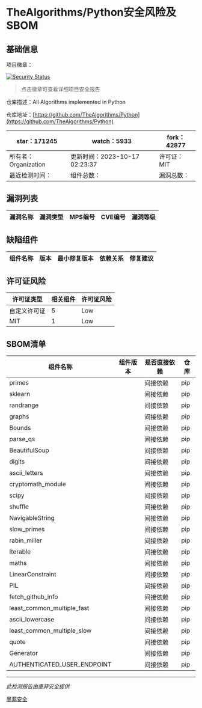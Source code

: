 # TheAlgorithms/Python安全风险及SBOM

## 基础信息

项目徽章：

[![Security Status](https://www.murphysec.com/platform3/v31/badge/1713986088036253696.svg)](https://www.murphysec.com/console/report/1682968214659424256/1713986088036253696)

> 点击徽章可查看详细项目安全报告

仓库描述：All Algorithms implemented in Python

仓库地址：[https://github.com/TheAlgorithms/Python](https://github.com/TheAlgorithms/Python)

| star：171245 | watch：5933 | fork：42877 |
| ----------- | -------------- | ------------ |
| 所有者：Organization | 更新时间：2023-10-17 02:23:37 | 许可证：MIT |
| 最近检测时间： | 组件总数： | 漏洞总数： |




## 漏洞列表

| 漏洞名称 | 漏洞类型 | MPS编号 | CVE编号 | 漏洞等级 |
| ------- | ------ | ------- | ------ | ----- |





## 缺陷组件

| 组件名称 | 版本 | 最小修复版本 | 依赖关系 | 修复建议 |
| -------- | ---- | ------------ | -------- | -------- |





## 许可证风险

| 许可证类型 | 相关组件 | 许可证风险 |
| ---------- | -------- | ---------- |
|自定义许可证|5|Low|
|MIT|1|Low|




## SBOM清单

| 组件名称 | 组件版本 | 是否直接依赖 | 仓库 |
| -------- | -------- | ------------ | ---- |
|primes||间接依赖|pip|
|sklearn||间接依赖|pip|
|randrange||间接依赖|pip|
|graphs||间接依赖|pip|
|Bounds||间接依赖|pip|
|parse_qs||间接依赖|pip|
|BeautifulSoup||间接依赖|pip|
|digits||间接依赖|pip|
|ascii_letters||间接依赖|pip|
|cryptomath_module||间接依赖|pip|
|scipy||间接依赖|pip|
|shuffle||间接依赖|pip|
|NavigableString||间接依赖|pip|
|slow_primes||间接依赖|pip|
|rabin_miller||间接依赖|pip|
|Iterable||间接依赖|pip|
|maths||间接依赖|pip|
|LinearConstraint||间接依赖|pip|
|PIL||间接依赖|pip|
|fetch_github_info||间接依赖|pip|
|least_common_multiple_fast||间接依赖|pip|
|ascii_lowercase||间接依赖|pip|
|least_common_multiple_slow||间接依赖|pip|
|quote||间接依赖|pip|
|Generator||间接依赖|pip|
|AUTHENTICATED_USER_ENDPOINT||间接依赖|pip|


------

*此检测报告由墨菲安全提供*

[墨菲安全](www.murphysec.com)
